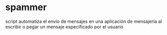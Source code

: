 # spammer
script automatiza el envío de mensajes en una aplicación de mensajería al escribir o pegar un mensaje especificado por el usuario

